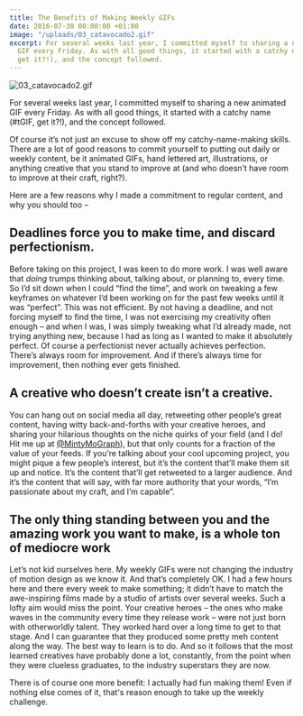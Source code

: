 ```yaml
---
title: The Benefits of Making Weekly GIFs
date: 2016-07-30 00:00:00 +01:00
image: "/uploads/03_catavocado2.gif"
excerpt: For several weeks last year, I committed myself to sharing a new animated
  GIF every Friday. As with all good things, it started with a catchy name (#tGIF,
  get it?!), and the concept followed.
---
```


![03_catavocado2.gif](/uploads/03_catavocado2.gif)

For several weeks last year, I committed myself to sharing a new animated GIF every Friday. As with all good things, it started with a catchy name (#tGIF, get it?!), and the concept followed.

Of course it’s not just an excuse to show off my catchy-name-making skills. There are a lot of good reasons to commit yourself to putting out daily or weekly content, be it animated GIFs, hand lettered art, illustrations, or anything creative that you stand to improve at (and who doesn’t have room to improve at their craft, right?).

Here are a few reasons why I made a commitment to regular content, and why you should too –

## Deadlines force you to make time, and discard perfectionism.

Before taking on this project, I was keen to do more work. I was well aware that *doing* trumps thinking about, talking about, or planning to, every time. So I’d sit down when I could “find the time”, and work on tweaking a few keyframes on whatever I’d been working on for the past few weeks until it was “perfect”. This was not efficient.
By not having a deadline, and not forcing myself to find the time, I was not exercising my creativity often enough – and when I was, I was simply tweaking what I’d already made, not trying anything new, because I had as long as I wanted to make it absolutely perfect. Of course a perfectionist never actually achieves perfection. There’s always room for improvement. And if there’s always time for improvement, then nothing ever gets finished.

## A creative who doesn’t create isn’t a creative.

You can hang out on social media all day, retweeting other people’s great content, having witty back-and-forths with your creative heroes, and sharing your hilarious thoughts on the niche quirks of your field (and I do! Hit me up at [@MintyMoGraph](http://twitter.com/MintyMoGraph)), but that only counts for a fraction of the value of your feeds. If you’re talking about your cool upcoming project, you might pique a few people’s interest, but it’s the content that’ll make them sit up and notice. It’s the content that’ll get retweeted to a larger audience. And it’s the content that will say, with far more authority that your words, “I’m passionate about my craft, and I’m capable”.

## The only thing standing between you and the amazing work you want to make, is a whole ton of mediocre work

Let’s not kid ourselves here. My weekly GIFs were not changing the industry of motion design as we know it. And that’s completely OK. I had a few hours here and there every week to make something; it didn’t have to match the awe-inspiring films made by a studio of artists over several weeks. Such a lofty aim would miss the point.
Your creative heroes – the ones who make waves in the community every time they release work – were not just born with otherworldly talent. They worked hard over a long time to get to that stage. And I can guarantee that they produced some pretty meh content along the way. The best way to learn is to do. And so it follows that the most learned creatives have probably done a lot, constantly, from the point when they were clueless graduates, to the industry superstars they are now.

There is of course one more benefit: I actually had fun making them! Even if nothing else comes of it, that's reason enough to take up the weekly challenge.